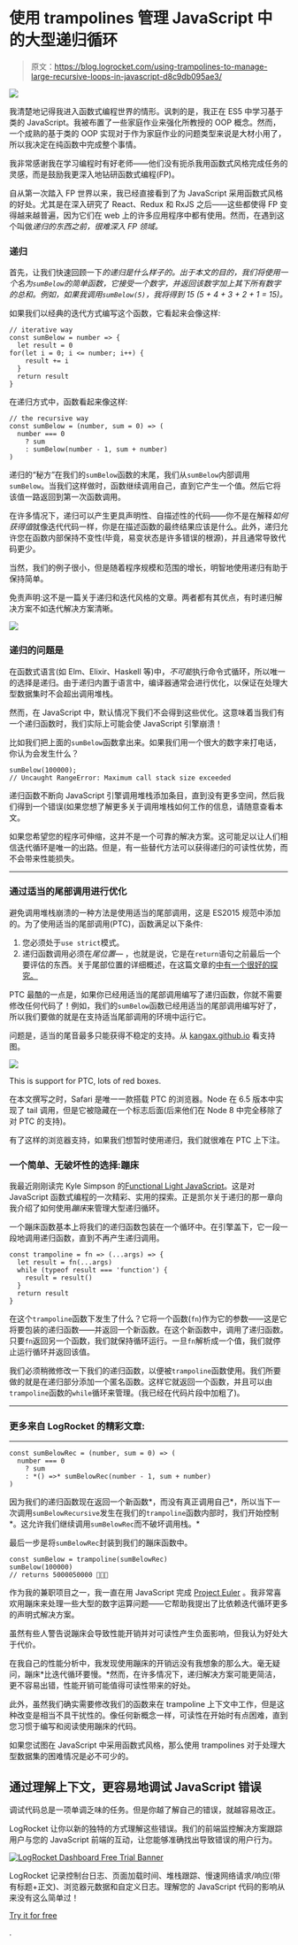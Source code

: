 # 使用 trampolines 管理 JavaScript 中的大型递归循环

> 原文：<https://blog.logrocket.com/using-trampolines-to-manage-large-recursive-loops-in-javascript-d8c9db095ae3/>

![](img/83522dba50f5685639a7ba328ede9a08.png)

我清楚地记得我进入函数式编程世界的情形。讽刺的是，我正在 ES5 中学习基于类的 JavaScript。我被布置了一些家庭作业来强化所教授的 OOP 概念。然而，一个成熟的基于类的 OOP 实现对于作为家庭作业的问题类型来说是大材小用了，所以我决定在纯函数中完成整个事情。

我非常感谢我在学习编程时有好老师——他们没有扼杀我用函数式风格完成任务的灵感，而是鼓励我更深入地钻研函数式编程(FP)。

自从第一次踏入 FP 世界以来，我已经直接看到了为 JavaScript 采用函数式风格的好处。尤其是在深入研究了 React、Redux 和 RxJS 之后——这些都使得 FP 变得越来越普遍，因为它们在 web 上的许多应用程序中都有使用。然而，在遇到这个叫做*递归的东西之前，很难深入 FP 领域。*

### 递归

首先，让我们快速回顾一下*的递归是什么样子的。出于本文的目的，我们将使用一个名为`sumBelow`的简单函数，它接受一个数字，并返回该数字加上其下所有数字的总和。例如，如果我调用`sumBelow(5)`，我将得到 *15* (5 + 4 + 3 + 2 + 1 = 15)。*

如果我们以经典的迭代方式编写这个函数，它看起来会像这样:

```
// iterative way
const sumBelow = number => {
  let result = 0
for(let i = 0; i <= number; i++) {
    result += i
  }
  return result
}
```

在递归方式中，函数看起来像这样:

```
// the recursive way
const sumBelow = (number, sum = 0) => (
  number === 0 
    ? sum
    : sumBelow(number - 1, sum + number)
)
```

递归的“秘方”在我们的`sumBelow`函数的末尾，我们从`sumBelow`内部调用`sumBelow`。当我们这样做时，函数继续调用自己，直到它产生一个值。然后它将该值一路返回到第一次函数调用。

在许多情况下，递归可以产生更具声明性、自描述性的代码——你不是在解释*如何* *获得值*就像迭代代码一样，你是在描述函数的最终结果应该是什么。此外，递归允许您在函数内部保持不变性(毕竟，易变状态是许多错误的根源)，并且通常导致代码更少。

当然，我们的例子很小，但是随着程序规模和范围的增长，明智地使用递归有助于保持简单。

免责声明:这不是一篇关于递归和迭代风格的文章。两者都有其优点，有时递归解决方案不如迭代解决方案清晰。

[![](img/94b3e0f84b30cb0d321f60471481ab64.png)](https://logrocket.com/signup/)

### 递归的问题是

在函数式语言(如 Elm、Elixir、Haskell 等)中，*不可能*执行命令式循环，所以唯一的选择是递归。由于递归内置于语言中，编译器通常会进行优化，以保证在处理大型数据集时不会超出调用堆栈。

然而，在 JavaScript 中，默认情况下我们不会得到这些优化。这意味着当我们有一个递归函数时，我们实际上可能会使 JavaScript 引擎崩溃！

比如我们把上面的`sumBelow`函数拿出来。如果我们用一个很大的数字来打电话，你认为会发生什么？

```
sumBelow(100000);
// Uncaught RangeError: Maximum call stack size exceeded
```

递归函数不断向 JavaScript 引擎调用堆栈添加条目，直到没有更多空间，然后我们得到一个错误(如果您想了解更多关于调用堆栈如何工作的信息，请随意查看本文。

如果您希望您的程序可伸缩，这并不是一个可靠的解决方案。这可能足以让人们相信迭代循环是唯一的出路。但是，有一些替代方法可以获得递归的可读性优势，而不会带来性能损失。

* * *

### 通过适当的尾部调用进行优化

避免调用堆栈崩溃的一种方法是使用适当的尾部调用，这是 ES2015 规范中添加的。为了使用适当的尾部调用(PTC)，函数满足以下条件:

1.  您必须处于`use strict`模式。
2.  递归函数调用必须在*尾位置—* ，也就是说，它是在`return`语句之前最后一个要评估的东西。关于尾部位置的详细概述，在这篇文章的[中有一个很好的探究。](http://2ality.com/2015/06/tail-call-optimization.html#checking-whether-a-function-call-is-in-a-tail-position)

PTC 最酷的一点是，如果你已经用适当的尾部调用编写了递归函数，你就不需要修改任何代码了！例如，我们的`sumBelow`函数已经用适当的尾部调用编写好了，所以我们要做的就是在支持适当尾部调用的环境中运行它。

问题是，适当的尾音最多只能获得不稳定的支持。从 [kangax.github.io](http://kangax.github.io/compat-table/es6/#test-proper_tail_calls_%28tail_call_optimisation%29) 看支持图。

![](img/5576d24b23652885ddca8dd1330a8d00.png)

This is support for PTC, lots of red boxes.

在本文撰写之时，Safari 是唯一一款搭载 PTC 的浏览器。Node 在 6.5 版本中实现了 tail 调用，但是它被隐藏在一个标志后面(后来他们在 Node 8 中完全移除了对 PTC 的支持)。

有了这样的浏览器支持，如果我们想暂时使用递归，我们就很难在 PTC 上下注。

### 一个简单、无破坏性的选择:蹦床

我最近刚刚读完 Kyle Simpson 的[Functional Light JavaScript](https://leanpub.com/fljs)。这是对 JavaScript 函数式编程的一次精彩、实用的探索。正是凯尔关于递归的那一章向我介绍了如何使用*蹦床*来管理大型递归循环。

一个蹦床函数基本上将我们的递归函数包装在一个循环中。在引擎盖下，它一段一段地调用递归函数，直到不再产生递归调用。

```
const trampoline = fn => (...args) => {
  let result = fn(...args)
  while (typeof result === 'function') {
    result = result()
  }
  return result
}
```

在这个`trampoline`函数下发生了什么？它将一个函数(`fn`)作为它的参数——这是它将要包装的递归函数——并返回一个新函数。在这个新函数中，调用了递归函数。只要`fn`返回另一个函数，我们就保持循环运行。一旦`fn`解析成一个值，我们就停止运行循环并返回该值。

我们必须稍微修改一下我们的递归函数，以便被`trampoline`函数使用。我们所要做的就是在递归部分添加一个匿名函数。这样它就返回一个函数，并且可以由`trampoline`函数的`while`循环来管理。(我已经在代码片段中加粗了)。

* * *

### 更多来自 LogRocket 的精彩文章:

* * *

```
const sumBelowRec = (number, sum = 0) => (
  number === 0
    ? sum
    : *() =>* sumBelowRec(number - 1, sum + number)
)
```

因为我们的递归函数现在返回一个新函数*，而没有真正调用自己*，所以当下一次调用`sumBelowRecursive`发生在我们的`trampoline`函数内部时，我们开始控制*。这允许我们继续调用`sumBelowRec`而不破坏调用栈。*

最后一步是将`sumBelowRec`封装到我们的蹦床函数中。

```
const sumBelow = trampoline(sumBelowRec)
sumBelow(100000)
// returns 5000050000 🎉🎉🎉
```

作为我的兼职项目之一，我一直在用 JavaScript 完成 [Project Euler](https://projecteuler.net) 。我非常喜欢用蹦床来处理一些大型的数字运算问题——它帮助我提出了比依赖迭代循环更多的声明式解决方案。

虽然有些人警告说蹦床会导致性能开销并对可读性产生负面影响，但我认为好处大于代价。

在我自己的性能分析中，我发现使用蹦床的开销远没有我想象的那么大。毫无疑问，蹦床*比迭代循环要慢。*然而，在许多情况下，递归解决方案可能更简洁，更不容易出错，性能开销可能值得可读性带来的好处。

此外，虽然我们确实需要修改我们的函数来在 trampoline 上下文中工作，但是这种改变是相当不具干扰性的。像任何新概念一样，可读性在开始时有点困难，直到您习惯于编写和阅读使用蹦床的代码。

如果您试图在 JavaScript 中采用函数式风格，那么使用 trampolines 对于处理大型数据集的困难情况是必不可少的。

## 通过理解上下文，更容易地调试 JavaScript 错误

调试代码总是一项单调乏味的任务。但是你越了解自己的错误，就越容易改正。

LogRocket 让你以新的独特的方式理解这些错误。我们的前端监控解决方案跟踪用户与您的 JavaScript 前端的互动，让您能够准确找出导致错误的用户行为。

[![LogRocket Dashboard Free Trial Banner](img/cbfed9be3defcb505e662574769a7636.png)](https://lp.logrocket.com/blg/javascript-signup)

LogRocket 记录控制台日志、页面加载时间、堆栈跟踪、慢速网络请求/响应(带有标题+正文)、浏览器元数据和自定义日志。理解您的 JavaScript 代码的影响从来没有这么简单过！

[Try it for free](https://lp.logrocket.com/blg/javascript-signup)

.